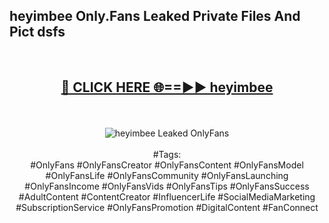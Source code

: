 <h2>heyimbee Only.Fans Leaked Private Files And Pict dsfs</h2>
<br>
<div align="center">
<h2><a href="https://mediafiles.top/heyimbee" rel="nofollow">🔴 CLICK HERE 🌐==►► heyimbee</a></h2>
<br>
<br>
<a href="https://mediafiles.top/heyimbee" rel="nofollow" data-target="animated-image.originalLink"><img src="https://i.ibb.co.com/WyWwxjT/player-gif2.gif" alt="heyimbee Leaked OnlyFans" style="max-width: 100%; display: inline-block;" data-target="animated-image.originalImage"></a>
<br><br>
#Tags:
<br>
#OnlyFans #OnlyFansCreator #OnlyFansContent #OnlyFansModel #OnlyFansLife #OnlyFansCommunity #OnlyFansLaunching #OnlyFansIncome #OnlyFansVids #OnlyFansTips #OnlyFansSuccess #AdultContent #ContentCreator #InfluencerLife #SocialMediaMarketing #SubscriptionService #OnlyFansPromotion #DigitalContent #FanConnect
</div>
<br>